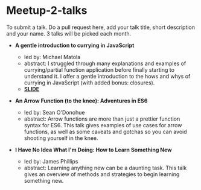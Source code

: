 # Meetup-2-talks

To submit a talk. Do a pull request here, add your talk title, short description and your name. 3 talks will be picked each month.

- __A gentle introduction to currying in JavaScript__
  - led by: Michael Matola
  - abstract: I struggled through many explanations and examples of currying/partial function application before finally starting to understand it. I offer a gentle introduction to the hows and whys of currying in JavaScript (with added bonus: closures).
  - [**SLIDE**](MikeMatolaMeetup2.md)

- __An Arrow Function (to the knee): Adventures in ES6__
  - led by: Sean O'Donohue
  - abstract: Arrow functions are more than just a prettier function syntax for ES6. This talk gives examples of use cases for arrow functions, as well as some caveats and gotchas so you can avoid shooting yourself in the knee.

- __I Have No Idea What I'm Doing: How to Learn Something New__
  - led by: James Phillips
  - abstract: Learning anything new can be a daunting task. This talk gives an overview of methods and strategies to begin learning something new.
